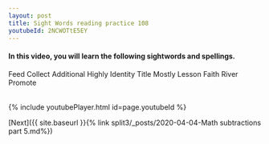 ```yaml
---
layout: post
title: Sight Words reading practice 108
youtubeId: 2NCWOTtE5EY
---
```

 
 
<h4> In this video, you will learn the following sightwords and spellings.</h4> 

<table>

<tr> Feed </tr>

<tr> Collect </tr>

<tr> Additional </tr>

<tr> Highly </tr>

<tr> Identity </tr>

<tr> Title </tr>

<tr> Mostly </tr>

<tr> Lesson </tr>

<tr> Faith </tr>

<tr> River </tr>

<tr> Promote </tr> 
 
</table>

{% include youtubePlayer.html id=page.youtubeId %}
 
 

[Next]({{ site.baseurl }}{% link  split3/_posts/2020-04-04-Math subtractions part 5.md%})
 
